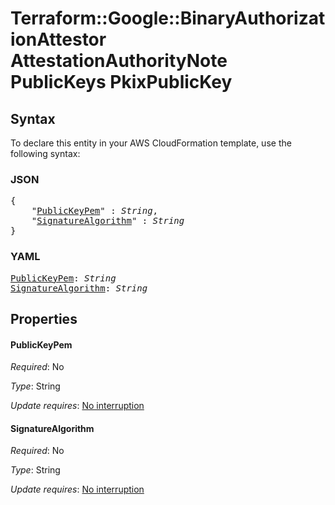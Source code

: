 # Terraform::Google::BinaryAuthorizationAttestor AttestationAuthorityNote PublicKeys PkixPublicKey

## Syntax

To declare this entity in your AWS CloudFormation template, use the following syntax:

### JSON

<pre>
{
    "<a href="#publickeypem" title="PublicKeyPem">PublicKeyPem</a>" : <i>String</i>,
    "<a href="#signaturealgorithm" title="SignatureAlgorithm">SignatureAlgorithm</a>" : <i>String</i>
}
</pre>

### YAML

<pre>
<a href="#publickeypem" title="PublicKeyPem">PublicKeyPem</a>: <i>String</i>
<a href="#signaturealgorithm" title="SignatureAlgorithm">SignatureAlgorithm</a>: <i>String</i>
</pre>

## Properties

#### PublicKeyPem

_Required_: No

_Type_: String

_Update requires_: [No interruption](https://docs.aws.amazon.com/AWSCloudFormation/latest/UserGuide/using-cfn-updating-stacks-update-behaviors.html#update-no-interrupt)

#### SignatureAlgorithm

_Required_: No

_Type_: String

_Update requires_: [No interruption](https://docs.aws.amazon.com/AWSCloudFormation/latest/UserGuide/using-cfn-updating-stacks-update-behaviors.html#update-no-interrupt)

